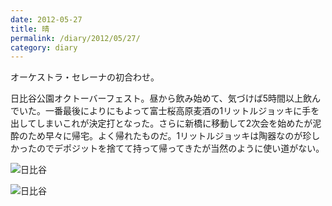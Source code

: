 ```yaml
---
date: 2012-05-27
title: 晴
permalink: /diary/2012/05/27/
category: diary
---
```


オーケストラ・セレーナの初合わせ。 

日比谷公園オクトーバーフェスト。昼から飲み始めて、気づけば5時間以上飲んでいた。一番最後によりにもよって富士桜高原麦酒の1リットルジョッキに手を出してしまいこれが決定打となった。さらに新橋に移動して2次会を始めたが泥酔のため早々に帰宅。よく帰れたものだ。1リットルジョッキは陶器なのが珍しかったのでデポジットを捨てて持って帰ってきたが当然のように使い道がない。

![日比谷](http://instagram.com/p/LHXyxsSLms/media?size=l "日比谷")

![日比谷](http://instagram.com/p/LH10MQSLlG/media?size=l "日比谷")